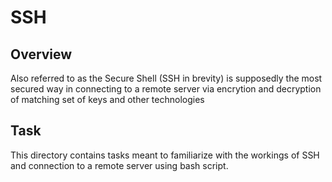 # SSH 

## Overview
Also referred to as the Secure Shell (SSH in brevity) is supposedly the most secured way in connecting to a remote server via encrytion and decryption of matching set of keys and other technologies

## Task
This directory contains tasks meant to familiarize with the workings of SSH and connection to a remote server using bash script.
